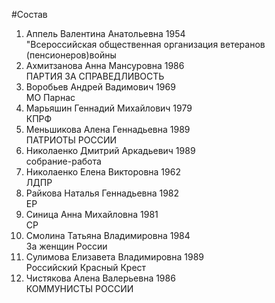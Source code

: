 #Состав
1. Аппель Валентина Анатольевна 1954   
    "Всероссийская общественная организация ветеранов (пенсионеров)войны
2. Ахмитзанова Анна Мансуровна 1986   
    ПАРТИЯ ЗА СПРАВЕДЛИВОСТЬ
3. Воробьев Андрей Вадимович 1969   
    МО Парнас
4. Марьяшин Геннадий Михайлович 1979   
    КПРФ
5. Меньшикова Алена Геннадьевна 1989   
    ПАТРИОТЫ РОССИИ
6. Николаенко Дмитрий Аркадьевич 1989   
    собрание-работа
7. Николаенко Елена Викторовна 1962   
    ЛДПР
8. Райкова Наталья Геннадьевна 1982   
    ЕР
9. Синица Анна Михайловна 1981   
    СР
10. Смолина Татьяна Владимировна 1984   
    За женщин России
11. Сулимова Елизавета Владимировна 1989   
    Российский Красный Крест
12. Чистякова Алена Валерьевна 1986   
    КОММУНИСТЫ РОССИИ
